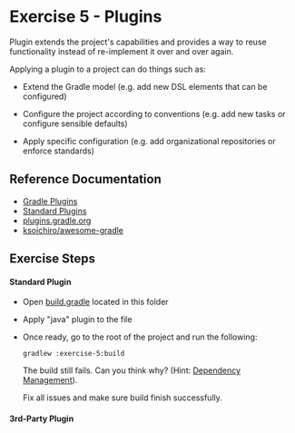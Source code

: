 # Exercise 5 - Plugins

Plugin extends the project's capabilities and provides a way to reuse functionality instead of re-implement it over and over again.

Applying a plugin to a project can do things such as:

- Extend the Gradle model (e.g. add new DSL elements that can be configured)

- Configure the project according to conventions (e.g. add new tasks or configure sensible defaults)

- Apply specific configuration (e.g. add organizational repositories or enforce standards) 

## Reference Documentation

- [Gradle Plugins](https://docs.gradle.org/current/userguide/plugins.html)
- [Standard Plugins](https://docs.gradle.org/current/userguide/standard_plugins.html)
- [plugins.gradle.org](https://plugins.gradle.org/)
- [ksoichiro/awesome-gradle](https://github.com/ksoichiro/awesome-gradle)

## Exercise Steps

#### Standard Plugin

- Open [build.gradle](build.gradle) located in this folder
- Apply "java" plugin to the file
- Once ready, go to the root of the project and run the following:

    `gradlew :exercise-5:build`
    
    The build still fails. Can you think why? (Hint: [Dependency Management](https://docs.gradle.org/current/userguide/java_plugin.html#sec:java_plugin_and_dependency_management)).
    
    Fix all issues and make sure build finish successfully. 

#### 3rd-Party Plugin

